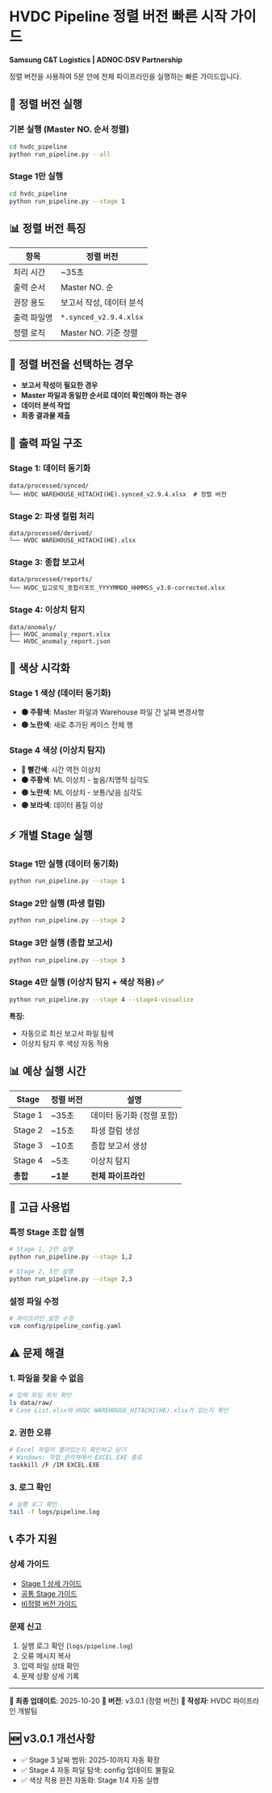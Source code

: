 # HVDC Pipeline 정렬 버전 빠른 시작 가이드

**Samsung C&T Logistics | ADNOC·DSV Partnership**

정렬 버전을 사용하여 5분 안에 전체 파이프라인을 실행하는 빠른 가이드입니다.

## 🚀 정렬 버전 실행

### 기본 실행 (Master NO. 순서 정렬)
```bash
cd hvdc_pipeline
python run_pipeline.py --all
```

### Stage 1만 실행
```bash
cd hvdc_pipeline
python run_pipeline.py --stage 1
```

## 📊 정렬 버전 특징

| 항목 | 정렬 버전 |
|------|----------|
| 처리 시간 | ~35초 |
| 출력 순서 | Master NO. 순 |
| 권장 용도 | 보고서 작성, 데이터 분석 |
| 출력 파일명 | `*.synced_v2.9.4.xlsx` |
| 정렬 로직 | Master NO. 기준 정렬 |

## 🎯 정렬 버전을 선택하는 경우

- **보고서 작성이 필요한 경우**
- **Master 파일과 동일한 순서로 데이터 확인해야 하는 경우**
- **데이터 분석 작업**
- **최종 결과물 제출**

## 📁 출력 파일 구조

### Stage 1: 데이터 동기화
```
data/processed/synced/
└── HVDC WAREHOUSE_HITACHI(HE).synced_v2.9.4.xlsx  # 정렬 버전
```

### Stage 2: 파생 컬럼 처리
```
data/processed/derived/
└── HVDC WAREHOUSE_HITACHI(HE).xlsx
```

### Stage 3: 종합 보고서
```
data/processed/reports/
└── HVDC_입고로직_종합리포트_YYYYMMDD_HHMMSS_v3.0-corrected.xlsx
```

### Stage 4: 이상치 탐지
```
data/anomaly/
├── HVDC_anomaly_report.xlsx
└── HVDC_anomaly_report.json
```

## 🎨 색상 시각화

### Stage 1 색상 (데이터 동기화)
- **🟠 주황색**: Master 파일과 Warehouse 파일 간 날짜 변경사항
- **🟡 노란색**: 새로 추가된 케이스 전체 행

### Stage 4 색상 (이상치 탐지)
- **🔴 빨간색**: 시간 역전 이상치
- **🟠 주황색**: ML 이상치 - 높음/치명적 심각도
- **🟡 노란색**: ML 이상치 - 보통/낮음 심각도
- **🟣 보라색**: 데이터 품질 이상

## ⚡ 개별 Stage 실행

### Stage 1만 실행 (데이터 동기화)
```bash
python run_pipeline.py --stage 1
```

### Stage 2만 실행 (파생 컬럼)
```bash
python run_pipeline.py --stage 2
```

### Stage 3만 실행 (종합 보고서)
```bash
python run_pipeline.py --stage 3
```

### Stage 4만 실행 (이상치 탐지 + 색상 적용) ✅
```bash
python run_pipeline.py --stage 4 --stage4-visualize
```
**특징:**
- 자동으로 최신 보고서 파일 탐색
- 이상치 탐지 후 색상 자동 적용

## 📊 예상 실행 시간

| Stage | 정렬 버전 | 설명 |
|-------|----------|------|
| Stage 1 | ~35초 | 데이터 동기화 (정렬 포함) |
| Stage 2 | ~15초 | 파생 컬럼 생성 |
| Stage 3 | ~10초 | 종합 보고서 생성 |
| Stage 4 | ~5초 | 이상치 탐지 |
| **총합** | **~1분** | **전체 파이프라인** |

## 🔧 고급 사용법

### 특정 Stage 조합 실행
```bash
# Stage 1, 2만 실행
python run_pipeline.py --stage 1,2

# Stage 2, 3만 실행
python run_pipeline.py --stage 2,3
```

### 설정 파일 수정
```bash
# 파이프라인 설정 수정
vim config/pipeline_config.yaml
```

## ⚠️ 문제 해결

### 1. 파일을 찾을 수 없음
```bash
# 입력 파일 위치 확인
ls data/raw/
# Case List.xlsx와 HVDC WAREHOUSE_HITACHI(HE).xlsx가 있는지 확인
```

### 2. 권한 오류
```bash
# Excel 파일이 열려있는지 확인하고 닫기
# Windows: 작업 관리자에서 EXCEL.EXE 종료
taskkill /F /IM EXCEL.EXE
```

### 3. 로그 확인
```bash
# 실행 로그 확인
tail -f logs/pipeline.log
```

## 📞 추가 지원

### 상세 가이드
- [Stage 1 상세 가이드](STAGE1_USER_GUIDE.md)
- [공통 Stage 가이드](../common/STAGE_BY_STAGE_GUIDE.md)
- [비정렬 버전 가이드](../no_sorting_version/QUICK_START.md)

### 문제 신고
1. 실행 로그 확인 (`logs/pipeline.log`)
2. 오류 메시지 복사
3. 입력 파일 상태 확인
4. 문제 상황 상세 기록

---

**📅 최종 업데이트**: 2025-10-20
**🔖 버전**: v3.0.1 (정렬 버전)
**👥 작성자**: HVDC 파이프라인 개발팀

## 🆕 v3.0.1 개선사항
- ✅ Stage 3 날짜 범위: 2025-10까지 자동 확장
- ✅ Stage 4 자동 파일 탐색: config 업데이트 불필요
- ✅ 색상 적용 완전 자동화: Stage 1/4 자동 실행
